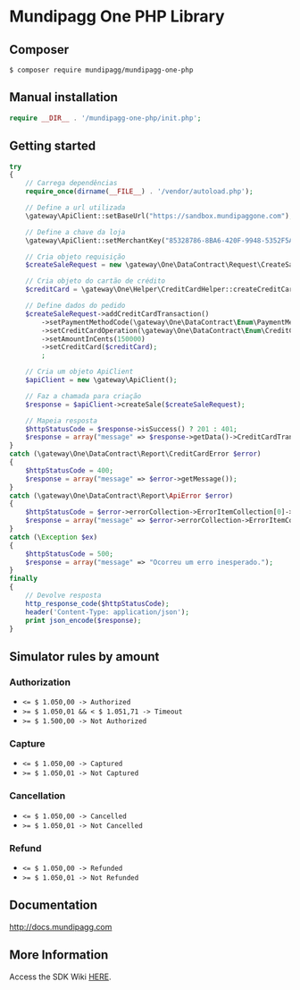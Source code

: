 # Mundipagg One PHP Library

## Composer

    $ composer require mundipagg/mundipagg-one-php

## Manual installation

```php
require __DIR__ . '/mundipagg-one-php/init.php';
```

## Getting started

```php
try
{
    // Carrega dependências
    require_once(dirname(__FILE__) . '/vendor/autoload.php');

    // Define a url utilizada
    \gateway\ApiClient::setBaseUrl("https://sandbox.mundipaggone.com");

    // Define a chave da loja
    \gateway\ApiClient::setMerchantKey("85328786-8BA6-420F-9948-5352F5A183EB");

    // Cria objeto requisição
    $createSaleRequest = new \gateway\One\DataContract\Request\CreateSaleRequest();

    // Cria objeto do cartão de crédito
    $creditCard = \gateway\One\Helper\CreditCardHelper::createCreditCard("5555 4444 3333 2222", "gateway", "12/2030", "999");

    // Define dados do pedido
    $createSaleRequest->addCreditCardTransaction()
        ->setPaymentMethodCode(\gateway\One\DataContract\Enum\PaymentMethodEnum::SIMULATOR)
        ->setCreditCardOperation(\gateway\One\DataContract\Enum\CreditCardOperationEnum::AUTH_AND_CAPTURE)
        ->setAmountInCents(150000)
        ->setCreditCard($creditCard);
        ;

    // Cria um objeto ApiClient
    $apiClient = new \gateway\ApiClient();

    // Faz a chamada para criação
    $response = $apiClient->createSale($createSaleRequest);

    // Mapeia resposta
    $httpStatusCode = $response->isSuccess() ? 201 : 401;
    $response = array("message" => $response->getData()->CreditCardTransactionResultCollection[0]->AcquirerMessage);
}
catch (\gateway\One\DataContract\Report\CreditCardError $error)
{
    $httpStatusCode = 400;
    $response = array("message" => $error->getMessage());
}
catch (\gateway\One\DataContract\Report\ApiError $error)
{
    $httpStatusCode = $error->errorCollection->ErrorItemCollection[0]->ErrorCode;
    $response = array("message" => $error->errorCollection->ErrorItemCollection[0]->Description);
}
catch (\Exception $ex)
{
    $httpStatusCode = 500;
    $response = array("message" => "Ocorreu um erro inesperado.");
}
finally
{
    // Devolve resposta
    http_response_code($httpStatusCode);
    header('Content-Type: application/json');
    print json_encode($response);
}
```

## Simulator rules by amount

### Authorization

* `<= $ 1.050,00 -> Authorized`
* `>= $ 1.050,01 && < $ 1.051,71 -> Timeout`
* `>= $ 1.500,00 -> Not Authorized`
 
### Capture

* `<= $ 1.050,00 -> Captured`
* `>= $ 1.050,01 -> Not Captured`
 
### Cancellation

* `<= $ 1.050,00 -> Cancelled`
* `>= $ 1.050,01 -> Not Cancelled`
 
### Refund
* `<= $ 1.050,00 -> Refunded`
* `>= $ 1.050,01 -> Not Refunded`

## Documentation

  http://docs.mundipagg.com
  
## More Information
Access the SDK Wiki [HERE](https://github.com/mundipagg/mundipagg-one-php/wiki).
